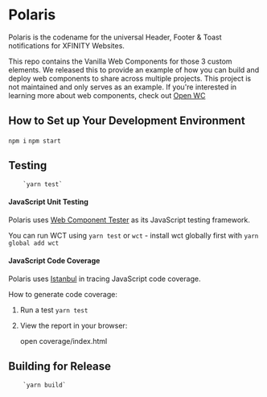 # Polaris

Polaris is the codename for the universal Header, Footer &amp; Toast notifications for XFINITY Websites.

This repo contains the Vanilla Web Components for those 3 custom elements. We released this
to provide an example of how you can build and deploy web components to share across multiple
projects. This project is not maintained and only serves as an example. If you're interested
in learning more about web components, check out [Open WC](https://open-wc.org)

## How to Set up Your Development Environment

`npm i`
`npm start`

## Testing

        `yarn test`

#### JavaScript Unit Testing

Polaris uses [Web Component Tester](https://github.com/Polymer/web-component-tester) as its JavaScript testing framework.

You can run WCT using `yarn test` or `wct` - install wct globally first with `yarn global add wct`

#### JavaScript Code Coverage

Polaris uses [Istanbul](http://gotwarlost.github.io/istanbul/) in tracing JavaScript code coverage.

How to generate code coverage:

1. Run a test `yarn test`

2. View the report in your browser:

    open coverage/index.html

## Building for Release

        `yarn build`
